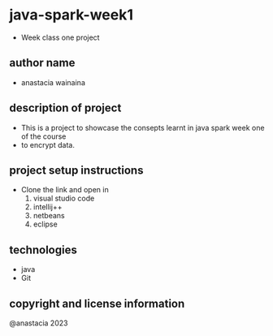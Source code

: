 # java-spark-week1
 - Week class one project
## author name
 - anastacia wainaina
## description of project
 - This is a project to showcase the consepts learnt in java spark  week one of the course
 - to encrypt data.

## project setup instructions
 - Clone the link and open in
    1. visual studio code
    2. intellij++
    3. netbeans
    4. eclipse

 ## technologies
  - java
  - Git 
## copyright and license information
@anastacia 2023
